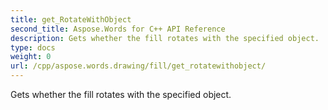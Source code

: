```yaml
---
title: get_RotateWithObject
second_title: Aspose.Words for C++ API Reference
description: Gets whether the fill rotates with the specified object. 
type: docs
weight: 0
url: /cpp/aspose.words.drawing/fill/get_rotatewithobject/
---
```


Gets whether the fill rotates with the specified object. 

